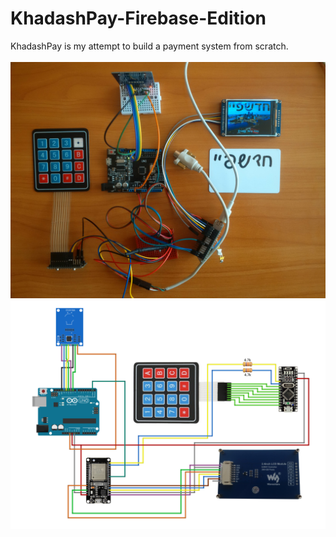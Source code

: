 # KhadashPay-Firebase-Edition
KhadashPay is my attempt to build a payment system from scratch.
</br></br>
![image text](https://github.com/Northstrix/KhadashPay-Firebase-Edition/blob/main/V1.0/Pictures/IMG_20231028_123304.jpg?raw=true)
![image text](https://github.com/Northstrix/KhadashPay-Firebase-Edition/blob/main/V1.0/Pictures/KhadashPay%20Circuit%20Diagram.png?raw=true)
